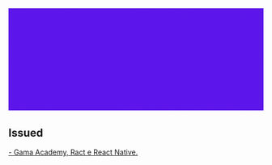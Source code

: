 <div align="center"> 
<img  src="https://raw.githubusercontent.com/gabrielgarciamendonca/certificates/main/CERTIFICATES.gif" />
</div>

## Issued
<a href="https://github.com/gabrielgarciamendonca/certificates/blob/main/Certificado%20Gabriel%20Garcia%20Pimentel%20Mendon%C3%A7a%20_%20Accademia%20Accenture%202.0%20_%20React%20e%20React%20Native.pdf">
- Gama Academy, Ract e React Native.
</a>
